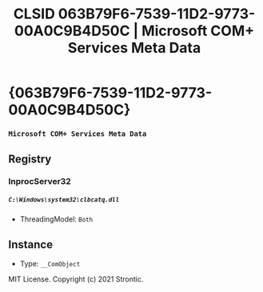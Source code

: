 ﻿---
title: "CLSID 063B79F6-7539-11D2-9773-00A0C9B4D50C | Microsoft COM+ Services Meta Data"
excerpt: What is COM-Object CLSID 063B79F6-7539-11D2-9773-00A0C9B4D50C?
---

# {063B79F6-7539-11D2-9773-00A0C9B4D50C}

### `Microsoft COM+ Services Meta Data`

## Registry


### InprocServer32

##### `C:\Windows\system32\clbcatq.dll`
* ThreadingModel: `Both`

## Instance

* Type: `__ComObject`

MIT License. Copyright (c) 2021 Strontic.


